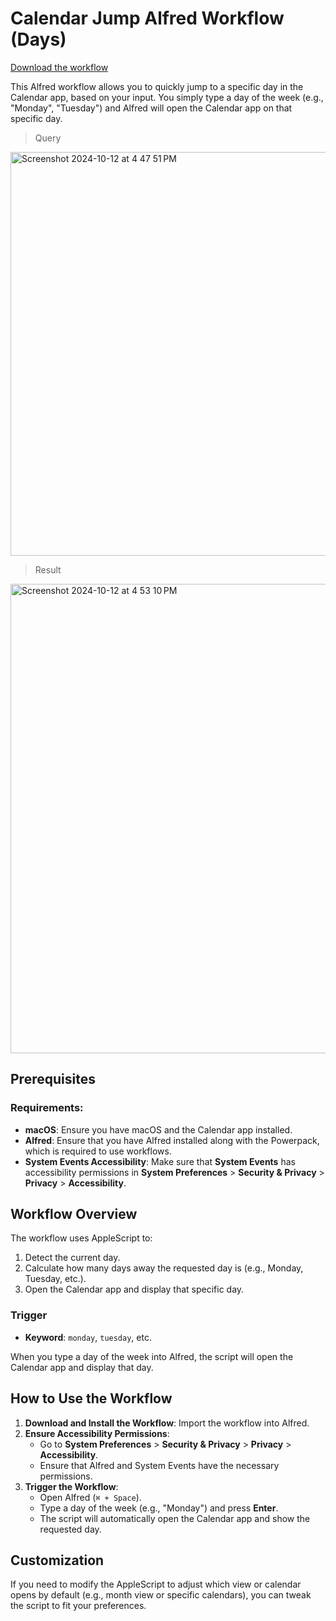 # Calendar Jump Alfred Workflow (Days)

[Download the workflow](#) 

This Alfred workflow allows you to quickly jump to a specific day in the Calendar app, based on your input. You simply type a day of the week (e.g., "Monday", "Tuesday") and Alfred will open the Calendar app on that specific day.

> Query

<img width="646" alt="Screenshot 2024-10-12 at 4 47 51 PM" src="https://github.com/user-attachments/assets/b66d2dd4-74c2-483b-9705-efacfed5e979">

> Result

<img width="751" alt="Screenshot 2024-10-12 at 4 53 10 PM" src="https://github.com/user-attachments/assets/af760b6f-dccc-459a-b2b1-c7b858b382f9">

## Prerequisites

### Requirements:
- **macOS**: Ensure you have macOS and the Calendar app installed.
- **Alfred**: Ensure that you have Alfred installed along with the Powerpack, which is required to use workflows.
- **System Events Accessibility**: Make sure that **System Events** has accessibility permissions in **System Preferences** > **Security & Privacy** > **Privacy** > **Accessibility**.

## Workflow Overview

The workflow uses AppleScript to:
1. Detect the current day.
2. Calculate how many days away the requested day is (e.g., Monday, Tuesday, etc.).
3. Open the Calendar app and display that specific day.

### Trigger

- **Keyword**: `monday`, `tuesday`, etc.

When you type a day of the week into Alfred, the script will open the Calendar app and display that day.

## How to Use the Workflow

1. **Download and Install the Workflow**: Import the workflow into Alfred.
2. **Ensure Accessibility Permissions**: 
   - Go to **System Preferences** > **Security & Privacy** > **Privacy** > **Accessibility**.
   - Ensure that Alfred and System Events have the necessary permissions.
3. **Trigger the Workflow**: 
   - Open Alfred (`⌘ + Space`).
   - Type a day of the week (e.g., "Monday") and press **Enter**.
   - The script will automatically open the Calendar app and show the requested day.

## Customization

If you need to modify the AppleScript to adjust which view or calendar opens by default (e.g., month view or specific calendars), you can tweak the script to fit your preferences.

